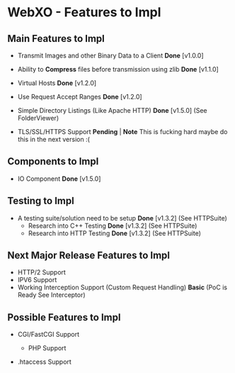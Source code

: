 # WebXO - Features to Impl

## Main Features to Impl

* Transmit Images and other Binary Data to a Client __Done__ [v1.0.0]

* Ability to **Compress** files before transmission using zlib __Done__ [v1.1.0]

* Virtual Hosts __Done__ [v1.2.0]

* Use Request Accept Ranges __Done__ [v1.2.0]

* Simple Directory Listings (Like Apache HTTP) __Done__ [v1.5.0] (See FolderViewer)

* TLS/SSL/HTTPS Support __Pending__ | __Note__ This is fucking hard maybe do this in the next version :(

## Components to Impl

* IO Component __Done__ [v1.5.0]

## Testing to Impl

* A testing suite/solution need to be setup __Done__ [v1.3.2] (See HTTPSuite)
	+ Research into C++ Testing __Done__ [v1.3.2] (See HTTPSuite)
	+ Research into HTTP Testing __Done__ [v1.3.2] (See HTTPSuite)


## Next Major Release Features to Impl

* HTTP/2 Support
* IPV6 Support
* Working Interception Support (Custom Request Handling) __Basic__ (PoC is Ready See Interceptor)

## Possible Features to Impl

* CGI/FastCGI Support
	* PHP Support

* .htaccess Support